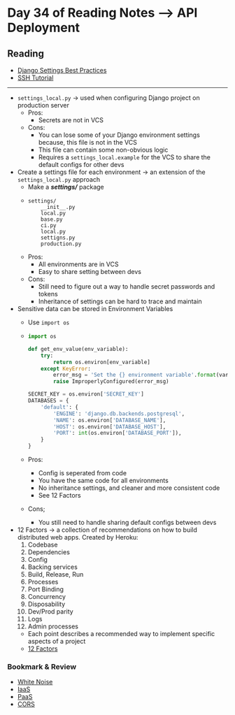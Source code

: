 # Day 34 of Reading Notes --> API Deployment

## Reading
* [Django Settings Best Practices](https://djangostars.com/blog/configuring-django-settings-best-practices/)
* [SSH Tutorial](https://www.hostinger.com/tutorials/ssh-tutorial-how-does-ssh-work)
<hr/>

* `settings_local.py` -> used when configuring Django project on production server
  * Pros:
    * Secrets are not in VCS
  * Cons:
    * You can lose some of your Django environment settings because, this file is not in the VCS
    * This file can contain some non-obvious logic
    * Requires a `settings_local.example` for the VCS to share the default configs for other devs
* Create a settings file for each environment -> an extension of the `settings_local.py` approach
  * Make a ***settings/*** package
  * ```text
    settings/
        __init__.py
        local.py
        base.py
        ci.py
        local.py
        settigns.py
        production.py
    ```
  * Pros:
    * All environments are in VCS
    * Easy to share setting between devs
  * Cons:
    * Still need to figure out a way to handle secret passwords and tokens
    * Inheritance of settings can be hard to trace and maintain
* Sensitive data can be stored in Environment Variables
  * Use `import os`
  * ```python
    import os  
    
    def get_env_value(env_variable):
        try:
            return os.environ[env_variable]
        except KeyError:
            error_msg = 'Set the {} environment variable'.format(var_name)
            raise ImproperlyConfigured(error_msg)

    SECRET_KEY = os.environ['SECRET_KEY']
    DATABASES = {
        'default': {
            'ENGINE': 'django.db.backends.postgresql',
            'NAME': os.environ['DATABASE_NAME'],
            'HOST': os.environ['DATABASE_HOST'],
            'PORT': int(os.environ['DATABASE_PORT']),
        }
    }
    ```

  * Pros:
    * Config is seperated from code
    * You have the same code for all environments
    * No inheritance settings, and cleaner and more consistent code
    * See 12 Factors 
  * Cons;
    * You still need to handle sharing default configs between devs
* 12 Factors -> a collection of recommendations on how to build distributed web apps. Created by Heroku:
  1. Codebase
  2. Dependencies
  3. Config
  4. Backing services
  5. Build, Release, Run
  6. Processes
  7. Port Binding
  8. Concurrency
  9. Disposability
  10. Dev/Prod parity
  11. Logs
  12. Admin processes
  * Each point describes a recommended way to implement specific aspects of a project
  * [12 Factors](https://12factor.net/)

### Bookmark & Review
* [White Noise](http://whitenoise.evans.io/en/stable/)
* [IaaS](https://en.wikipedia.org/wiki/Infrastructure_as_a_service)
* [PaaS](https://en.wikipedia.org/wiki/Platform_as_a_service)
* [CORS](https://en.m.wikipedia.org/wiki/Cross-origin_resource_sharing)
